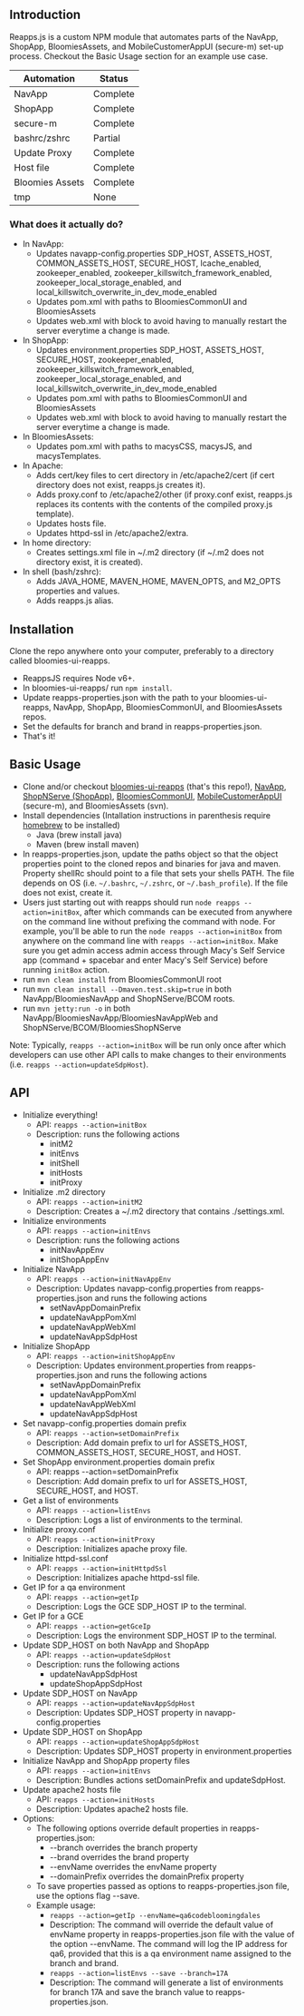 ## Introduction
Reapps.js is a custom NPM module that automates parts of the NavApp, ShopApp, BloomiesAssets, and MobileCustomerAppUI (secure-m) set-up process. Checkout the Basic Usage section for an example use case.

| Automation      | Status   |
|-----------------|----------|
| NavApp          | Complete |
| ShopApp         | Complete |
| secure-m        | Complete |
| bashrc/zshrc    | Partial  |
| Update Proxy    | Complete |
| Host file       | Complete |
| Bloomies Assets | Complete |
| tmp             | None     |

### What does it actually do?

* In NavApp:
  - Updates navapp-config.properties SDP_HOST, ASSETS_HOST, COMMON_ASSETS_HOST, SECURE_HOST, lcache_enabled, zookeeper_enabled, zookeeper_killswitch_framework_enabled, zookeeper_local_storage_enabled, and local_killswitch_overwrite_in_dev_mode_enabled
  - Updates pom.xml with paths to BloomiesCommonUI and BloomiesAssets
  - Updates web.xml with block to avoid having to manually restart the server everytime a change is made.
* In ShopApp:
  - Updates environment.properties SDP_HOST, ASSETS_HOST, SECURE_HOST, zookeeper_enabled, zookeeper_killswitch_framework_enabled, zookeeper_local_storage_enabled, and local_killswitch_overwrite_in_dev_mode_enabled
  - Updates pom.xml with paths to BloomiesCommonUI and BloomiesAssets
  - Updates web.xml with block to avoid having to manually restart the server everytime a change is made.
* In BloomiesAssets:
  - Updates pom.xml with paths to macysCSS, macysJS, and macysTemplates.
* In Apache:
  - Adds cert/key files to cert directory in /etc/apache2/cert (if cert directory does not exist, reapps.js creates it).
  - Adds proxy.conf to /etc/apache2/other (if proxy.conf exist, reapps.js replaces its contents with the contents of the compiled proxy.js template).
  - Updates hosts file. 
  - Updates httpd-ssl in /etc/apache2/extra. 
* In home directory:
  - Creates settings.xml file in ~/.m2 directory (if ~/.m2 does not directory exist, it is created).
* In shell (bash/zshrc):
  - Adds JAVA_HOME, MAVEN_HOME, MAVEN_OPTS, and M2_OPTS properties and values.
  - Adds reapps.js alias.

## Installation
Clone the repo anywhere onto your computer, preferably to a directory called bloomies-ui-reapps.
* ReappsJS requires Node v6+.
* In bloomies-ui-reapps/ run `npm install`.
* Update reapps-properties.json with the path to your bloomies-ui-reapps, NavApp, ShopApp, BloomiesCommonUI, and BloomiesAssets repos.
* Set the defaults for branch and brand in reapps-properties.json.
* That's it!

## Basic Usage
* Clone and/or checkout [bloomies-ui-reapps](https://code.devops.fds.com/CAP/bloomies-ui-reapps) (that's this repo!), [NavApp](https://code.devops.fds.com/CAP/NavApp), [ShopNServe (ShopApp)](https://code.devops.fds.com/CAP/ShopNServe), [BloomiesCommonUI](https://code.devops.fds.com/CAP/BloomiesCommonUI), [MobileCustomerAppUI](https://code.devops.fds.com/CAP/MobileCustomerAppUI) (secure-m), and BloomiesAssets (svn).
* Install dependencies (Intallation instructions in parenthesis require [homebrew](http://brew.sh/) to be installed)
  - Java (brew install java)
  - Maven (brew install maven)
* In reapps-properties.json, update the paths object so that the object properties point to the cloned repos and binaries for java and maven.  Property shellRc should point to a file that sets your shells PATH. The file depends on OS (i.e. `~/.bashrc`, `~/.zshrc`, or `~/.bash_profile`).  If the file does not exist, create it.
* Users just starting out with reapps should run `node reapps --action=initBox`, after which commands can be executed from anywhere on the command line without prefixing the command with node.  For example, you'll be able to run the `node reapps --action=initBox` from anywhere on the command line with `reapps --action=initBox`. Make sure you get admin access admin access through Macy's Self Service app (command + spacebar and enter Macy's Self Service) before running `initBox` action.
* run `mvn clean install` from BloomiesCommonUI root
* run `mvn clean install --Dmaven.test.skip=true` in both NavApp/BloomiesNavApp and ShopNServe/BCOM roots.
* run `mvn jetty:run -o` in both NavApp/BloomiesNavApp/BloomiesNavAppWeb and ShopNServe/BCOM/BloomiesShopNServe

Note: Typically, `reapps --action=initBox` will be run only once after which developers can use other API calls to make changes to their environments (i.e. `reapps --action=updateSdpHost`).

## API
* Initialize everything!
  - API: `reapps --action=initBox`
  - Description: runs the following actions
       - initM2
       - initEnvs
       - initShell
       - initHosts
       - initProxy
* Initialize .m2 directory
  - API: `reapps --action=initM2`
  - Description: Creates a ~/.m2 directory that contains ./settings.xml.
* Initialize environments
  - API: `reapps --action=initEnvs`
  - Description: runs the following actions
     - initNavAppEnv
     - initShopAppEnv
* Initialize NavApp 
  - API: `reapps --action=initNavAppEnv`
  - Description: Updates navapp-config.properties from reapps-properties.json and runs the following actions
     - setNavAppDomainPrefix
     - updateNavAppPomXml
     - updateNavAppWebXml
     - updateNavAppSdpHost
* Initialize ShopApp
  - API: `reapps --action=initShopAppEnv`
  - Description: Updates environment.properties from reapps-properties.json and runs the following actions
     - setNavAppDomainPrefix
     - updateNavAppPomXml
     - updateNavAppWebXml
     - updateNavAppSdpHost   
* Set navapp-config.properties domain prefix
  - API: `reapps --action=setDomainPrefix`
  - Description: Add domain prefix to url for ASSETS_HOST, COMMON_ASSETS_HOST, SECURE_HOST, and HOST. 
* Set ShopApp environment.properties domain prefix
  - API: reapps --action=setDomainPrefix
  - Description: Add domain prefix to url for ASSETS_HOST, SECURE_HOST, and HOST.       
* Get a list of environments
  - API: `reapps --action=listEnvs`
  - Description: Logs a list of environments to the terminal.
* Initialize proxy.conf
  - API: `reapps --action=initProxy`
  - Description: Initializes apache proxy file.
* Initialize httpd-ssl.conf
  - API: `reapps --action=initHttpdSsl`
  - Description: Initializes apache httpd-ssl file.
* Get IP for a qa environment
  - API: `reapps --action=getIp`
  - Description: Logs the GCE SDP_HOST IP to the terminal.
* Get IP for a GCE
  - API: `reapps --action=getGceIp`
  - Description: Logs the environment SDP_HOST IP to the terminal.
* Update SDP_HOST on both NavApp and ShopApp
  - API: `reapps --action=updateSdpHost`
  - Description: runs the following actions
     - updateNavAppSdpHost
     - updateShopAppSdpHost
* Update SDP_HOST on NavApp
  - API: `reapps --action=updateNavAppSdpHost`
  - Description: Updates SDP_HOST property in navapp-config.properties
* Update SDP_HOST on ShopApp
  - API: `reapps --action=updateShopAppSdpHost`
  - Description: Updates SDP_HOST property in environment.properties  
* Initialize NavApp and ShopApp property files
  - API: `reapps --action=initEnvs`
  - Description: Bundles actions setDomainPrefix and updateSdpHost.
* Update apache2 hosts file
  - API: `reapps --action=initHosts`
  - Description: Updates apache2 hosts file. 
* Options:
  - The following options override default properties in reapps-properties.json:
     - --branch overrides the branch property
     - --brand overrides the brand property
     - --envName overrides the envName property
     - --domainPrefix overrides the domainPrefix property
  - To save properties passed as options to reapps-properties.json file, use the options flag --save.     
  - Example usage:
     - `reapps --action=getIp --envName=qa6codebloomingdales`
     - Description: The command will override the default value of envName property in reapps-properties.json file with the value of the option --envName.  The command will log the IP address for qa6, provided that this is a qa environment name assigned to the branch and brand.
     - `reapps --action=listEnvs --save --branch=17A`
     - Description: The command will generate a list of environments for branch 17A and save the branch value to reapps-properties.json.